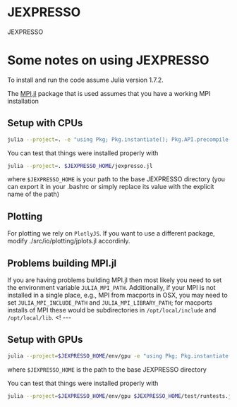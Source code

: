 # JEXPRESSO
JEXPRESSO

# Some notes on using JEXPRESSO

To install and run the code assume Julia
version 1.7.2.

The [MPI.jl][0] package that is used assumes that you have a working MPI installation

## Setup with CPUs

```bash
julia --project=. -e "using Pkg; Pkg.instantiate(); Pkg.API.precompile()"
```
You can test that things were installed properly with
```bash
julia --project=. $JEXPRESSO_HOME/jexpresso.jl
```

where `$JEXPRESSO_HOME` is your path to the base JEXPRESSO directory (you can export it in your .bashrc or simply replace its value with the explicit name of the path)


## Plotting
For plotting we rely on `PlotlyJS`. If you want to use a different package,
modify ./src/io/plotting/jplots.jl accordinly.


## Problems building MPI.jl

If you are having problems building MPI.jl then most likely you need to set the
environment variable `JULIA_MPI_PATH`. Additionally, if your MPI is not
installed in a single place, e.g., MPI from macports in OSX, you may need to set
`JULIA_MPI_INCLUDE_PATH` and `JULIA_MPI_LIBRARY_PATH`; for macports installs of
MPI these would be subdirectories in `/opt/local/include` and `/opt/local/lib`.
<! ---
## Setup with GPUs

```bash
julia --project=$JEXPRESSO_HOME/env/gpu -e "using Pkg; Pkg.instantiate(); Pkg.API.precompile()"
```

where `$JEXPRESSO_HOME` is the path to the base JEXPRESSO directory


You can test that things were installed properly with
```bash
julia --project=$JEXPRESSO_HOME/env/gpu $JEXPRESSO_HOME/test/runtests.jl
```

[0]: https://github.com/JuliaParallel/MPI.jl
